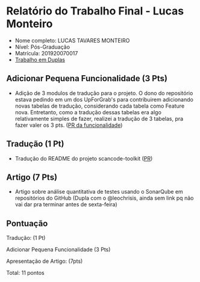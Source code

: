 # Relatório do Trabalho Final - Lucas Monteiro

* Nome completo: LUCAS TAVARES MONTEIRO
* Nível: Pós-Graduação
* Matrícula: 201920070017
* [Trabalho em Duplas](https://github.com/gustavopinto/tesl/blob/master/duplas/Dupla_LEONARDO_LUCAS.md)

## Adicionar Pequena Funcionalidade (3 Pts)

* Adição de 3 modulos de tradução para o projeto. O dono do repositório estava pedindo em um dos UpForGrab's para contribuirem adicionando novas tabelas de tradução, considerando cada tabela como Feature nova. Entretanto, como a tradução dessas tabelas era algo relativamente simples de fazer, realizei a tradução de 3 tabelas, pra fazer valer os 3 pts. ([PR da funcionalidade](https://github.com/fibanneacci/langplusplus/pull/25))

## Tradução (1 Pt)

* Tradução do README do projeto scancode-toolkit ([PR](https://github.com/nexB/scancode-toolkit/pull/1640))

## Artigo (7 Pts)

* Artigo sobre análise quantitativa de testes usando o SonarQube em repositórios do GitHub (Dupla com o @leochrisis, ainda sem link pq não vai dar pra terminar antes de sexta-feira)

## Pontuação
Tradução: (1 Pt)

Adicionar Pequena Funcionalidade (3 Pts)

Apresentação de Artigo: (7pts)

Total: 11 pontos
